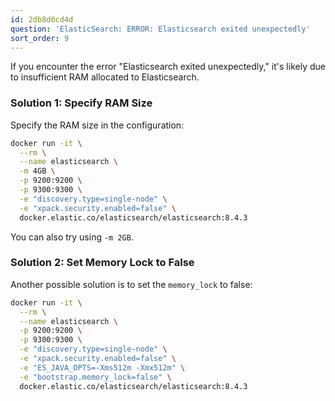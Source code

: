 ```yaml
---
id: 2db8d0cd4d
question: 'ElasticSearch: ERROR: Elasticsearch exited unexpectedly'
sort_order: 9
---
```


If you encounter the error "Elasticsearch exited unexpectedly," it's likely due to insufficient RAM allocated to Elasticsearch.

### Solution 1: Specify RAM Size

Specify the RAM size in the configuration:

```bash
docker run -it \
  --rm \
  --name elasticsearch \
  -m 4GB \
  -p 9200:9200 \
  -p 9300:9300 \
  -e "discovery.type=single-node" \
  -e "xpack.security.enabled=false" \
  docker.elastic.co/elasticsearch/elasticsearch:8.4.3
```

You can also try using `-m 2GB`.

### Solution 2: Set Memory Lock to False

Another possible solution is to set the `memory_lock` to false:

```bash
docker run -it \
  --rm \
  --name elasticsearch \
  -p 9200:9200 \
  -p 9300:9300 \
  -e "discovery.type=single-node" \
  -e "xpack.security.enabled=false" \
  -e "ES_JAVA_OPTS=-Xms512m -Xmx512m" \
  -e "bootstrap.memory_lock=false" \
  docker.elastic.co/elasticsearch/elasticsearch:8.4.3
```